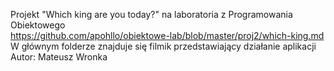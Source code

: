 Projekt "Which king are you today?" na laboratoria z Programowania Obiektowego \
https://github.com/apohllo/obiektowe-lab/blob/master/proj2/which-king.md \
W głównym folderze znajduje się filmik przedstawiający działanie aplikacji \
Autor: Mateusz Wronka
